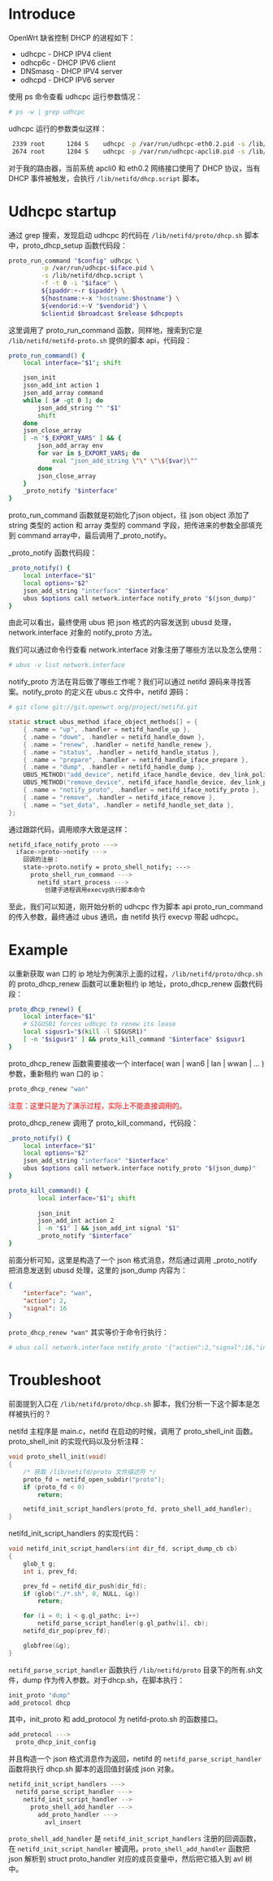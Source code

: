 # Introduce  

OpenWrt 缺省控制 DHCP 的进程如下：  
- udhcpc - DHCP IPV4 client  
- odhcp6c - DHCP IPV6 client  
- DNSmasq - DHCP IPV4 server  
- odhcpd - DHCP IPV6 server  
<!--more-->

使用 ps 命令查看 udhcpc 运行参数情况：  
```bash  
# ps -w | grep udhcpc
```  

udhcpc 运行的参数类似这样：  
```bash  
 2339 root      1204 S    udhcpc -p /var/run/udhcpc-eth0.2.pid -s /lib/netifd/dhcp.script -f -t 0 -i eth0.2 -x hostname GL-MT300N-V  
 2674 root      1204 S    udhcpc -p /var/run/udhcpc-apcli0.pid -s /lib/netifd/dhcp.script -f -t 0 -i apcli0 -C -O 121  
```  

对于我的路由器，当前系统 apcli0 和 eth0.2 网络接口使用了 DHCP 协议，当有 DHCP 事件被触发，会执行 `/lib/netifd/dhcp.script` 脚本。  

# Udhcpc startup  

通过 grep 搜索，发现启动 udhcpc 的代码在 `/lib/netifd/proto/dhcp.sh` 脚本中，proto_dhcp_setup 函数代码段：  
```bash  
proto_run_command "$config" udhcpc \
         -p /var/run/udhcpc-$iface.pid \
         -s /lib/netifd/dhcp.script \
         -f -t 0 -i "$iface" \
         ${ipaddr:+-r $ipaddr} \
         ${hostname:+-x "hostname:$hostname"} \
         ${vendorid:+-V "$vendorid"} \
         $clientid $broadcast $release $dhcpopts
```  

这里调用了 proto_run_command 函数，同样地，搜索到它是 `/lib/netifd/netifd-proto.sh` 提供的脚本 api，代码段：  
```bash  
proto_run_command() {
    local interface="$1"; shift

    json_init
    json_add_int action 1
    json_add_array command
    while [ $# -gt 0 ]; do
        json_add_string "" "$1"
        shift
    done
    json_close_array
    [ -n "$_EXPORT_VARS" ] && {
        json_add_array env
        for var in $_EXPORT_VARS; do
            eval "json_add_string \"\" \"\${$var}\""
        done
        json_close_array
    }
    _proto_notify "$interface"
}
```  

proto_run_command 函数就是初始化了json object，往 json object 添加了 string 类型的 action 和 array 类型的 command 字段，把传进来的参数全部填充到 command array中，最后调用了_proto_notify。  

_proto_notify 函数代码段：  
```bash  
_proto_notify() {
    local interface="$1"
    local options="$2"
    json_add_string "interface" "$interface"
    ubus $options call network.interface notify_proto "$(json_dump)"
}  
```  

由此可以看出，最终使用 ubus 把 json 格式的内容发送到 ubusd 处理，network.interface 对象的 notify_proto 方法。  

我们可以通过命令行查看 network.interface 对象注册了哪些方法以及怎么使用：  
```bash  
# ubus -v list network.interface
```  

notify_proto 方法在背后做了哪些工作呢？我们可以通过 netifd 源码来寻找答案。notify_proto 的定义在 ubus.c 文件中，netifd 源码：  
```bash  
# git clone git://git.openwrt.org/project/netifd.git
```  

```c
static struct ubus_method iface_object_methods[] = {
	{ .name = "up", .handler = netifd_handle_up },
	{ .name = "down", .handler = netifd_handle_down },
	{ .name = "renew", .handler = netifd_handle_renew },
	{ .name = "status", .handler = netifd_handle_status },
	{ .name = "prepare", .handler = netifd_handle_iface_prepare },
	{ .name = "dump", .handler = netifd_handle_dump },
	UBUS_METHOD("add_device", netifd_iface_handle_device, dev_link_policy ),
	UBUS_METHOD("remove_device", netifd_iface_handle_device, dev_link_policy ),
	{ .name = "notify_proto", .handler = netifd_iface_notify_proto },
	{ .name = "remove", .handler = netifd_iface_remove },
	{ .name = "set_data", .handler = netifd_handle_set_data },
};  
```  

通过跟踪代码，调用顺序大致是这样：  
```bash  
netifd_iface_notify_proto --–>
  iface->proto->notify --->  
    回调的注册：
    state->proto.notify = proto_shell_notify; --->
      proto_shell_run_command --->  
        netifd_start_process --->  
          创建子进程调用execvp执行脚本命令  
```  

至此，我们可以知道，刚开始分析的 udhcpc 作为脚本 api proto_run_command 的传入参数，最终通过 ubus 通讯，由 netifd 执行 execvp 带起 udhcpc。  

# Example  

以重新获取 wan 口的 ip 地址为例演示上面的过程，`/lib/netifd/proto/dhcp.sh` 的 proto_dhcp_renew 函数可以重新租约 ip 地址，proto_dhcp_renew 函数代码段：  
```bash  
proto_dhcp_renew() {
    local interface="$1"
    # SIGUSR1 forces udhcpc to renew its lease
    local sigusr1="$(kill -l SIGUSR1)"
    [ -n "$sigusr1" ] && proto_kill_command "$interface" $sigusr1
}  
```  

proto_dhcp_renew 函数需要接收一个 interface( wan | wan6 | lan | wwan | ... ) 参数，重新租约 wan 口的 ip：  
```bash  
proto_dhcp_renew "wan"
```  

<font color="#FF0000">注意：这里只是为了演示过程，实际上不能直接调用的。</font>  

proto_dhcp_renew 调用了 proto_kill_command，代码段：  
```bash  
_proto_notify() {
    local interface="$1"
    local options="$2"
    json_add_string "interface" "$interface"
    ubus $options call network.interface notify_proto "$(json_dump)"  
} 

proto_kill_command() {
        local interface="$1"; shift
                         
        json_init                                          
        json_add_int action 2
        [ -n "$1" ] && json_add_int signal "$1"
        _proto_notify "$interface"
}   
```  

前面分析可知，这里是构造了一个 json 格式消息，然后通过调用 _proto_notify 把消息发送到 ubusd 处理，这里的 json_dump 内容为：  
```json  
{
    "interface": "wan",
    "action": 2,
    "signal": 16
}
```  

`proto_dhcp_renew "wan"` 其实等价于命令行执行：  
```bash  
# ubus call network.interface notify_proto '{"action":2,"signal":16,"interface":"wan"}'
```  

# Troubleshoot  

前面提到入口在 `/lib/netifd/proto/dhcp.sh` 脚本，我们分析一下这个脚本是怎样被执行的？  

netifd 主程序是 main.c，netifd 在启动的时候，调用了 proto_shell_init 函数。proto_shell_init 的实现代码以及分析注释：  
```c  
void proto_shell_init(void)
{
    /* 获取 /lib/netifd/proto 文件描述符 */
	proto_fd = netifd_open_subdir("proto");
	if (proto_fd < 0)
		return;

	netifd_init_script_handlers(proto_fd, proto_shell_add_handler);
}  
```  

netifd_init_script_handlers 的实现代码：  
```c  
void netifd_init_script_handlers(int dir_fd, script_dump_cb cb)
{
	glob_t g;
	int i, prev_fd;

	prev_fd = netifd_dir_push(dir_fd);
	if (glob("./*.sh", 0, NULL, &g))
		return;

	for (i = 0; i < g.gl_pathc; i++)
		netifd_parse_script_handler(g.gl_pathv[i], cb);
	netifd_dir_pop(prev_fd);

	globfree(&g);
}
```  

`netifd_parse_script_handler` 函数执行 `/lib/netifd/proto` 目录下的所有.sh文件，dump 作为传入参数。对于dhcp.sh，在脚本执行：  
```bash  
init_proto "dump"
add_protocol dhcp
```  

其中，init_proto 和 add_protocol 为 netifd-proto.sh 的函数接口。  

```bash  
add_protocol --->
  proto_dhcp_init_config
```  

并且构造一个 json 格式消息作为返回，netifd 的 `netifd_parse_script_handler` 函数将执行 dhcp.sh 脚本的返回值封装成 json 对象。  

```bash  
netifd_init_script_handlers --->
  netifd_parse_script_handler --->
    netifd_init_script_handler -->
      proto_shell_add_handler --->
        add_proto_handler --->
          avl_insert
```  

`proto_shell_add_handler` 是 `netifd_init_script_handlers` 注册的回调函数，在 `netifd_init_script_handler` 被调用。`proto_shell_add_handler` 函数把 json 解析到 struct proto_handler 对应的成员变量中，然后把它插入到 avl 树中。

